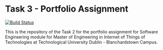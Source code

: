# Task 3 - Portfolio Assignment

[![Build Status](https://travis-ci.org/joemccann/dillinger.svg?branch=master)](https://travis-ci.org/joemccann/dillinger)

This is the repository of the Task 2 for the portfolio assignment for Software Engineering module for Master of Engineering in Internet of Things of Technologies at Technological University Dublin - Blanchardstown Campus.
